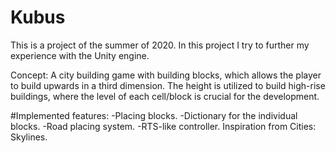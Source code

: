 # Kubus

This is a project of the summer of 2020. In this project I try to further my experience with the Unity engine. 

Concept: A city building game with building blocks, which allows the player to build upwards in a third dimension. 
The height is utilized to build high-rise buildings, where the level of each cell/block is crucial for the development.

#Implemented features:
-Placing blocks.
-Dictionary for the individual blocks.
-Road placing system.
-RTS-like controller. Inspiration from Cities: Skylines.
